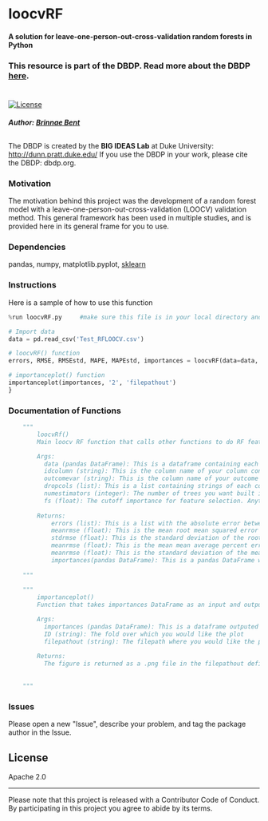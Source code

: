 # loocvRF
#### A solution for leave-one-person-out-cross-validation random forests in Python
### This resource is part of the DBDP. Read more about the DBDP [here](dbdp.org).
#
 [![License](https://img.shields.io/badge/License-Apache%202.0-blue.svg)](https://opensource.org/licenses/Apache-2.0)

##### **Author:** [Brinnae Bent](https://runsdata.org)

##
The DBDP is created by the **BIG IDEAS Lab** at Duke University: http://dunn.pratt.duke.edu/
If you use the DBDP in your work, please cite the DBDP: dbdp.org.

### Motivation

The motivation behind this project was the development of a random forest model with a leave-one-person-out-cross-validation (LOOCV) validation method. This general framework has been used in multiple studies, and is provided here in its general frame for you to use.  

### Dependencies
pandas, numpy, matplotlib.pyplot, [sklearn](https://scikit-learn.org/stable/) 

### Instructions

Here is a sample of how to use this function
```python
%run loocvRF.py     #make sure this file is in your local directory and run

# Import data
data = pd.read_csv('Test_RFLOOCV.csv')

# loocvRF() function
errors, RMSE, RMSEstd, MAPE, MAPEstd, importances = loocvRF(data=data, idcolumn='ID', outcomevar='Outcome', dropcols=['Feature6'], numestimators=1000, fs=0.02)

# importanceplot() function
importanceplot(importances, '2', 'filepathout')
}
```

### Documentation of Functions
```python
    """
        loocvRf()
        Main loocv RF function that calls other functions to do RF feature selection, training, and testing. 

        Args:
          data (pandas DataFrame): This is a dataframe containing each participant's features and outcome variables
          idcolumn (string): This is the column name of your column containing your participant number or ID (case sensitive)
          outcomevar (string): This is the column name of your outcome variable (case sensitive)
          dropcols (list): This is a list containing strings of each column you wish to drop in your dataframe. Default is empty list [].
          numestimators (integer): The number of trees you want built in your RF. Default=1000.
          fs (float): The cutoff importance for feature selection. Anything below this importance will be removed for the RF training.
          
        Returns:
            errors (list): This is a list with the absolute error between the predicted value and actual value for each fold.
            meanrmse (float): This is the mean root mean squared error (RMSE) over all of the folds
            stdrmse (float): This is the standard deviation of the root mean squared error (RMSE) over all of the folds
            meanrmse (float): This is the mean mean average percent error (MAPE) over all of the folds
            meanrmse (float): This is the standard deviation of the mean average percent error (MAPE) over all of the folds
            importances(pandas DataFrame): This is a pandas DataFrame with 3 columns: value (feature), importances (importance of the feature), and id (fold over which this feature importance was derived)
            
    """
    
    """
        importanceplot()
        Function that takes importances DataFrame as an input and outputs a bar chart of the importances of a defined fold. 

        Args:
          importances (pandas DataFrame): This is a dataframe outputed by loocvRF function that contains the feature importances for each fold
          ID (string): The fold over which you would like the plot
          filepathout (string): The filepath where you would like the plot saved to.
          
        Returns:
          The figure is returned as a .png file in the filepathout defined in args.
    
            
    """
```



### Issues

Please open a new "Issue", describe your problem, and tag the package author in the Issue.


License
----

Apache 2.0

***
Please note that this project is released with a Contributor Code of Conduct. By participating in this project you agree to abide by its terms.


[//]: # (These are reference links used in the body of this note and get stripped out when the markdown processor does its job. There is no need to format nicely because it shouldn't be seen. Thanks SO - http://stackoverflow.com/questions/4823468/store-comments-in-markdown-syntax)


   [dill]: <https://github.com/joemccann/dillinger>
   [git-repo-url]: <https://github.com/joemccann/dillinger.git>
   [john gruber]: <http://daringfireball.net>
   [df1]: <http://daringfireball.net/projects/markdown/>
   [markdown-it]: <https://github.com/markdown-it/markdown-it>
   [Ace Editor]: <http://ace.ajax.org>
   [node.js]: <http://nodejs.org>
   [Twitter Bootstrap]: <http://twitter.github.com/bootstrap/>
   [jQuery]: <http://jquery.com>
   [@tjholowaychuk]: <http://twitter.com/tjholowaychuk>
   [express]: <http://expressjs.com>
   [AngularJS]: <http://angularjs.org>
   [Gulp]: <http://gulpjs.com>

   [PlDb]: <https://github.com/joemccann/dillinger/tree/master/plugins/dropbox/README.md>
   [PlGh]: <https://github.com/joemccann/dillinger/tree/master/plugins/github/README.md>
   [PlGd]: <https://github.com/joemccann/dillinger/tree/master/plugins/googledrive/README.md>
   [PlOd]: <https://github.com/joemccann/dillinger/tree/master/plugins/onedrive/README.md>
   [PlMe]: <https://github.com/joemccann/dillinger/tree/master/plugins/medium/README.md>
   [PlGa]: <https://github.com/RahulHP/dillinger/blob/master/plugins/googleanalytics/README.md>
